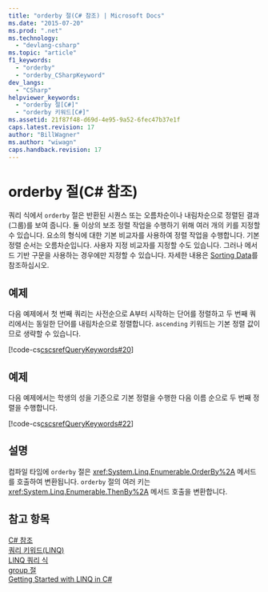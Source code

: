 ```yaml
---
title: "orderby 절(C# 참조) | Microsoft Docs"
ms.date: "2015-07-20"
ms.prod: ".net"
ms.technology: 
  - "devlang-csharp"
ms.topic: "article"
f1_keywords: 
  - "orderby"
  - "orderby_CSharpKeyword"
dev_langs: 
  - "CSharp"
helpviewer_keywords: 
  - "orderby 절[C#]"
  - "orderby 키워드[C#]"
ms.assetid: 21f87f48-d69d-4e95-9a52-6fec47b37e1f
caps.latest.revision: 17
author: "BillWagner"
ms.author: "wiwagn"
caps.handback.revision: 17
---
```

# orderby 절(C# 참조)
쿼리 식에서 `orderby` 절은 반환된 시퀀스 또는 오름차순이나 내림차순으로 정렬된 결과\(그룹\)를 보여 줍니다.  둘 이상의 보조 정렬 작업을 수행하기 위해 여러 개의 키를 지정할 수 있습니다.  요소의 형식에 대한 기본 비교자를 사용하여 정렬 작업을 수행합니다.  기본 정렬 순서는 오름차순입니다.  사용자 지정 비교자를 지정할 수도 있습니다.  그러나 메서드 기반 구문을 사용하는 경우에만 지정할 수 있습니다.  자세한 내용은 [Sorting Data](../../../visual-basic/programming-guide/concepts/linq/sorting-data.md)를 참조하십시오.  
  
## 예제  
 다음 예제에서 첫 번째 쿼리는 사전순으로 A부터 시작하는 단어를 정렬하고 두 번째 쿼리에서는 동일한 단어를 내림차순으로 정렬합니다.  `ascending` 키워드는 기본 정렬 값이므로 생략할 수 있습니다.  
  
 [!code-cs[cscsrefQueryKeywords#20](../../../csharp/language-reference/keywords/codesnippet/csharp/csquerykeywords/Orderby.cs#20)]  
  
## 예제  
 다음 예제에서는 학생의 성을 기준으로 기본 정렬을 수행한 다음 이름 순으로 두 번째 정렬을 수행합니다.  
  
 [!code-cs[cscsrefQueryKeywords#22](../../../csharp/language-reference/keywords/codesnippet/csharp/csquerykeywords/Orderby.cs#22)]  
  
## 설명  
 컴파일 타임에 `orderby` 절은 <xref:System.Linq.Enumerable.OrderBy%2A> 메서드를 호출하여 변환됩니다.  `orderby` 절의 여러 키는 <xref:System.Linq.Enumerable.ThenBy%2A> 메서드 호출을 변환합니다.  
  
## 참고 항목  
 [C\# 참조](../../../csharp/language-reference/index.md)   
 [쿼리 키워드\(LINQ\)](../../../csharp/language-reference/keywords/query-keywords.md)   
 [LINQ 쿼리 식](../../../csharp/programming-guide/linq-query-expressions/index.md)   
 [group 절](../../../csharp/language-reference/keywords/group-clause.md)   
 [Getting Started with LINQ in C\#](../../../csharp/programming-guide/concepts/linq/getting-started-with-linq.md)